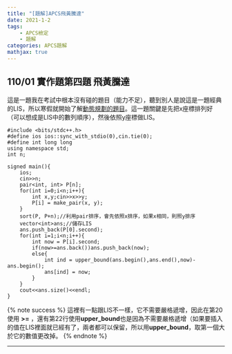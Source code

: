 ```yaml
---
title: "[題解]APCS飛黃騰達"
date: 2021-1-2
tags: 
    - APCS檢定
    - 題解
categories: APCS題解
mathjax: true
---
```


## 110/01 實作題第四題 飛黃騰達
<!--more-->
這是一題我在考試中根本沒有碰的題目（能力不足），聽到別人是說這是一題經典的LIS，所以寒假就開始了解[動態規劃的題目](https://hackmd.io/ytV5oL34TRyotshCcJHJ2g)。這一題關鍵是先把x座標排列好（可以想成是LIS中的數列順序），然後依照y座標做LIS。

```cpp=
#include <bits/stdc++.h>
#define ios ios::sync_with_stdio(0),cin.tie(0);
#define int long long
using namespace std;
int n;

signed main(){
    ios;
    cin>>n;
    pair<int, int> P[n];
    for(int i=0;i<n;i++){
        int x,y;cin>>x>>y;
        P[i] = make_pair(x, y);
    }
    sort(P, P+n);//利用pair排序，會先依照x排序，如果x相同，則照y排序
    vector<int>ans;//儲存LIS
    ans.push_back(P[0].second);
    for(int i=1;i<n;i++){
        int now = P[i].second;
        if(now>=ans.back())ans.push_back(now);
        else{
            int ind = upper_bound(ans.begin(),ans.end(),now)-ans.begin();
            ans[ind] = now;
        }
    }
    cout<<ans.size()<<endl;
}
```

{% note success %}
這裡有一點跟LIS不一樣，它不需要嚴格遞增，因此在第20使用 **>=** ，還有第22行使用**upper_bound**也是因為不需要嚴格遞增（如果要插入的值在LIS裡面就已經有了，兩者都可以保留，所以用**upper_bound**，取第一個大於它的數值更改掉。
{% endnote %}

---
